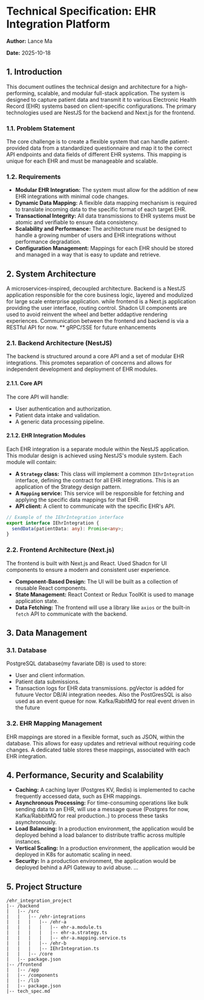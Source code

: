 # Technical Specification: EHR Integration Platform

**Author:** Lance Ma

**Date:** 2025-10-18

## 1. Introduction

This document outlines the technical design and architecture for a high-performing, scalable, and modular full-stack application. The system is designed to capture patient data and transmit it to various Electronic Health Record (EHR) systems based on client-specific configurations. The primary technologies used are NestJS for the backend and Next.js for the frontend.

### 1.1. Problem Statement

The core challenge is to create a flexible system that can handle patient-provided data from a standardized questionnaire and map it to the correct API endpoints and data fields of different EHR systems. This mapping is unique for each EHR and must be manageable and scalable.

### 1.2. Requirements

- **Modular EHR Integration:** The system must allow for the addition of new EHR integrations with minimal code changes.
- **Dynamic Data Mapping:** A flexible data mapping mechanism is required to translate incoming data to the specific format of each target EHR.
- **Transactional Integrity:** All data transmissions to EHR systems must be atomic and verifiable to ensure data consistency.
- **Scalability and Performance:** The architecture must be designed to handle a growing number of users and EHR integrations without performance degradation.
- **Configuration Management:** Mappings for each EHR should be stored and managed in a way that is easy to update and retrieve.

## 2. System Architecture

A microservices-inspired, decoupled architecture. Backend is a NestJS application responsible for the core business logic, layered and modulized for large scale enterprise application. while frontend is a Next.js application providing the user interface, routing control. Shadcn UI components are used to avoid reinvent the wheel and better addaptive rendering experiences. Communication between the frontend and backend is via a RESTful API for now. ** gRPC/SSE for future enhancements

### 2.1. Backend Architecture (NestJS)

The backend is structured around a core API and a set of modular EHR integrations. This promotes separation of concerns and allows for independent development and deployment of EHR modules.

#### 2.1.1. Core API

The core API will handle:
- User authentication and authorization.
- Patient data intake and validation.
- A generic data processing pipeline.

#### 2.1.2. EHR Integration Modules

Each EHR integration is a separate module within the NestJS application. This modular design is achieved using NestJS's module system. Each module will contain:

- **A `Strategy` class:** This class will implement a common `IEhrIntegration` interface, defining the contract for all EHR integrations. This is an application of the Strategy design pattern.
- **A `Mapping` service:** This service will be responsible for fetching and applying the specific data mappings for that EHR.
- **API client:** A client to communicate with the specific EHR's API.

```typescript
// Example of the IEhrIntegration interface
export interface IEhrIntegration {
  sendData(patientData: any): Promise<any>;
}
```

### 2.2. Frontend Architecture (Next.js)

The frontend is built with Next.js and React. Used Shadcn for UI components to ensure a modern and consistent user experience.

- **Component-Based Design:** The UI will be built as a collection of reusable React components.
- **State Management:** React Context or Redux ToolKit is used to manage application state.
- **Data Fetching:** The frontend will use a library like `axios` or the built-in `fetch` API to communicate with the backend.

## 3. Data Management

### 3.1. Database

PostgreSQL database(my favariate DB) is used to store:
- User and client information.
- Patient data submissions.
- Transaction logs for EHR data transmissions.
pgVector is added for futuure Vector DB/AI integration needes. Also the PostGresSQL is also used as an event queue for now. Kafka/RabitMQ for real event driven in the future

### 3.2. EHR Mapping Management

EHR mappings are stored in a flexible format, such as JSON, within the database. This allows for easy updates and retrieval without requiring code changes. A dedicated table stores these mappings, associated with each EHR integration.

## 4. Performance, Security and Scalability

- **Caching:** A caching layer (Postgres KV, Redis) is implemented to cache frequently accessed data, such as EHR mappings.
- **Asynchronous Processing:** For time-consuming operations like bulk sending data to an EHR, will use a message queue (Postgres for now, Kafka/RabbitMQ for real production..) to process these tasks asynchronously.
- **Load Balancing:** In a production environment, the application would be deployed behind a load balancer to distribute traffic across multiple instances.
- **Vertical Scaling:** In a production environment, the application would be deployed in K8s for automatic scaling in need.
- **Security:** In a production environment, the application would be deployed behind a API Gateway to avid abuse.
...

## 5. Project Structure

```
/ehr_integration_project
|-- /backend
|   |-- /src
|   |   |-- /ehr-integrations
|   |   |   |-- /ehr-a
|   |   |   |   |-- ehr-a.module.ts
|   |   |   |   |-- ehr-a.strategy.ts
|   |   |   |   |-- ehr-a.mapping.service.ts
|   |   |   |-- /ehr-b
|   |   |   |-- IEhrIntegration.ts
|   |   |-- /core
|   |-- package.json
|-- /frontend
|   |-- /app
|   |-- /components
|   |-- /lib
|   |-- package.json
|-- tech_spec.md
```

